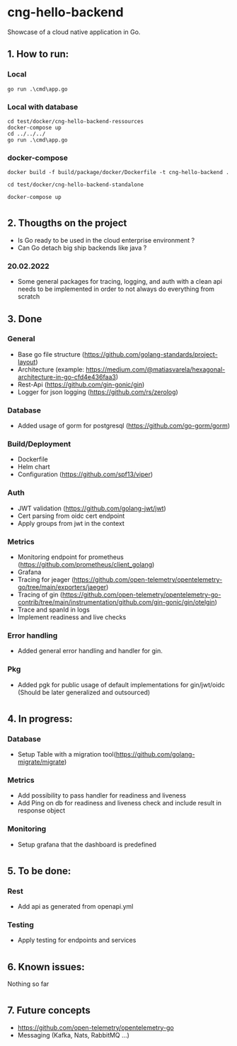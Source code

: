 # cng-hello-backend

Showcase of a cloud native application in Go.

## 1. How to run:

### Local
```
go run .\cmd\app.go
```

### Local with database
```
cd test/docker/cng-hello-backend-ressources
docker-compose up
cd ../../../
go run .\cmd\app.go
```

### docker-compose
```
docker build -f build/package/docker/Dockerfile -t cng-hello-backend .

cd test/docker/cng-hello-backend-standalone

docker-compose up
```

#

## 2. Thougths on the project
- Is Go ready to be used in the cloud enterprise environment ?
- Can Go detach big ship backends like java ?

### 20.02.2022
- Some general packages for tracing, logging, and auth with a clean api needs to be implemented in order to not always do everything from scratch


## 3. Done
### General
- Base go file structure (https://github.com/golang-standards/project-layout)
- Architecture (example: https://medium.com/@matiasvarela/hexagonal-architecture-in-go-cfd4e436faa3)
- Rest-Api (https://github.com/gin-gonic/gin)
- Logger for json logging (https://github.com/rs/zerolog)

### Database
- Added usage of gorm for postgresql (https://github.com/go-gorm/gorm)

### Build/Deployment
- Dockerfile
- Helm chart
- Configuration (https://github.com/spf13/viper)

### Auth
- JWT validation (https://github.com/golang-jwt/jwt)
- Cert parsing from oidc cert endpoint
- Apply groups from jwt in the context

### Metrics
- Monitoring endpoint for prometheus (https://github.com/prometheus/client_golang)
- Grafana
- Tracing for jeager (https://github.com/open-telemetry/opentelemetry-go/tree/main/exporters/jaeger)
- Tracing of gin (https://github.com/open-telemetry/opentelemetry-go-contrib/tree/main/instrumentation/github.com/gin-gonic/gin/otelgin)
- Trace and spanId in logs
- Implement readiness and live checks

### Error handling
- Added general error handling and handler for gin.

### Pkg
- Added pgk for public usage of default implementations for gin/jwt/oidc (Should be later generalized and outsourced)

# 

## 4. In progress:

### Database
- Setup Table with a migration tool(https://github.com/golang-migrate/migrate)

### Metrics
- Add possibility to pass handler for readiness and liveness
- Add Ping on db for readiness and liveness check and include result in response object

### Monitoring
- Setup grafana that the dashboard is predefined

#

## 5. To be done:

### Rest
- Add api as generated from openapi.yml

### Testing
- Apply testing for endpoints and services

# 

## 6. Known issues:
Nothing so far

#

## 7. Future concepts
- https://github.com/open-telemetry/opentelemetry-go
- Messaging (Kafka, Nats, RabbitMQ ...)
